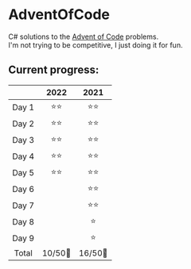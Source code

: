 # AdventOfCode

C# solutions to the [Advent of Code](https://adventofcode.com) problems.  
I'm not trying to be competitive, I just doing it for fun.

## Current progress:

||2022|2021|
|:---:|:---:|:---:|
|Day 1|⭐⭐|⭐⭐|
|Day 2|⭐⭐|⭐⭐|
|Day 3|⭐⭐|⭐⭐|
|Day 4|⭐⭐|⭐⭐|
|Day 5|⭐⭐|⭐⭐|
|Day 6||⭐⭐|
|Day 7||⭐⭐|
|Day 8||⭐|
|Day 9||⭐|
|Total|10/50🌟|16/50🌟|
